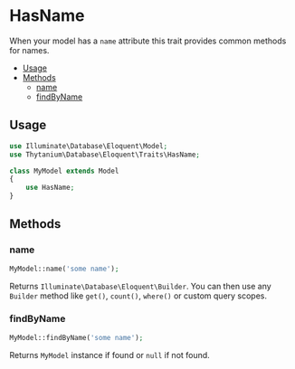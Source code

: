 # HasName

When your model has a `name` attribute this trait provides common methods for names.

- [Usage](#usage)
- [Methods](#methods)
    - [name](#name)
    - [findByName](#findbyname)

## Usage

```php
use Illuminate\Database\Eloquent\Model;
use Thytanium\Database\Eloquent\Traits\HasName;

class MyModel extends Model
{
    use HasName;
}
```

## Methods

### name

```php
MyModel::name('some name');
```

Returns `Illuminate\Database\Eloquent\Builder`.
You can then use any `Builder` method like `get()`, `count()`, `where()` or custom query scopes.

### findByName

```php
MyModel::findByName('some name');
```

Returns `MyModel` instance if found or `null` if not found.